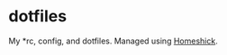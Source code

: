 dotfiles
========

My *rc, config, and dotfiles. Managed using [Homeshick][hs].

[hs]: https://github.com/andsens/homeshick
